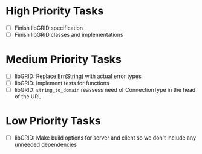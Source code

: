 # High Priority Tasks
 - [ ] Finish libGRID specification
 - [ ] Finish libGRID classes and implementations

# Medium Priority Tasks
 - [ ] libGRID: Replace Err(String) with actual error types
 - [ ] libGRID: Implement tests for functions
 - [ ] libGRID: `string_to_domain` reassess need of ConnectionType in the head of the URL 

# Low Priority Tasks
 - [ ] libGRID: Make build options for server and client so we don't include any unneeded dependencies